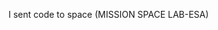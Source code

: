 I sent code to space (MISSION SPACE LAB-ESA)                                                          

 
